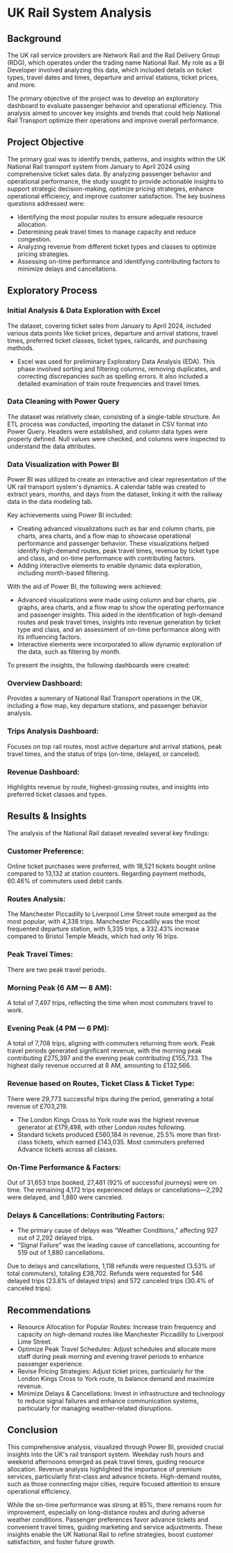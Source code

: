 # UK Rail System Analysis
## Background
The UK rail service providers are Network Rail and the Rail Delivery Group (RDG), which operates under the trading name National Rail. My role as a BI Developer involved analyzing this data, which included details on ticket types, travel dates and times, departure and arrival stations, ticket prices, and more.

The primary objective of the project was to develop an exploratory dashboard to evaluate passenger behavior and operational efficiency. This analysis aimed to uncover key insights and trends that could help National Rail Transport optimize their operations and improve overall performance.

## Project Objective
The primary goal was to identify trends, patterns, and insights within the UK National Rail transport system from January to April 2024 using comprehensive ticket sales data. By analyzing passenger behavior and operational performance, the study sought to provide actionable insights to support strategic decision-making, optimize pricing strategies, enhance operational efficiency, and improve customer satisfaction. The key business questions addressed were:

- Identifying the most popular routes to ensure adequate resource allocation.
- Determining peak travel times to manage capacity and reduce congestion.
- Analyzing revenue from different ticket types and classes to optimize pricing strategies.
- Assessing on-time performance and identifying contributing factors to minimize delays and cancellations.
  
## Exploratory Process
### Initial Analysis & Data Exploration with Excel

The dataset, covering ticket sales from January to April 2024, included various data points like ticket prices, departure and arrival stations, travel times, preferred ticket classes, ticket types, railcards, and purchasing methods.

- Excel was used for preliminary Exploratory Data Analysis (EDA). This phase involved sorting and filtering columns, removing duplicates, and correcting discrepancies such as spelling errors. It also included a detailed examination of train route frequencies and travel times.

### Data Cleaning with Power Query

The dataset was relatively clean, consisting of a single-table structure. An ETL process was conducted, importing the dataset in CSV format into Power Query. Headers were established, and column data types were properly defined. Null values were checked, and columns were inspected to understand the data attributes.

### Data Visualization with Power BI

Power BI was utilized to create an interactive and clear representation of the UK rail transport system's dynamics. A calendar table was created to extract years, months, and days from the dataset, linking it with the railway data in the data modeling tab.

Key achievements using Power BI included:

- Creating advanced visualizations such as bar and column charts, pie charts, area charts, and a flow map to showcase operational performance and passenger behavior. These visualizations helped identify high-demand routes, peak travel times, revenue by ticket type and class, and on-time performance with contributing factors.
- Adding interactive elements to enable dynamic data exploration, including month-based filtering.

With the aid of Power BI, the following were achieved:

- Advanced visualizations were made using column and bar charts, pie graphs, area charts, and a flow map to show the operating performance and passenger insights. This aided in the identification of high-demand routes and peak travel times, insights into revenue generation by ticket type and class, and an assessment of on-time performance along with its influencing factors.
- Interactive elements were incorporated to allow dynamic exploration of the data, such as filtering by month.
  
To present the insights, the following dashboards were created:

### Overview Dashboard: 
Provides a summary of National Rail Transport operations in the UK, including a flow map, key departure stations, and passenger behavior analysis.

### Trips Analysis Dashboard: 
Focuses on top rail routes, most active departure and arrival stations, peak travel times, and the status of trips (on-time, delayed, or canceled).

### Revenue Dashboard: 
Highlights revenue by route, highest-grossing routes, and insights into preferred ticket classes and types.

## Results & Insights
The analysis of the National Rail dataset revealed several key findings:

### Customer Preference:
Online ticket purchases were preferred, with 18,521 tickets bought online compared to 13,132 at station counters. Regarding payment methods, 60.46% of commuters used debit cards.

### Routes Analysis: 
The Manchester Piccadilly to Liverpool Lime Street route emerged as the most popular, with 4,338 trips. Manchester Piccadilly was the most frequented departure station, with 5,335 trips, a 332.43% increase compared to Bristol Temple Meads, which had only 16 trips.
### Peak Travel Times: 
There are two peak travel periods.

### Morning Peak (6 AM — 8 AM): 
A total of 7,497 trips, reflecting the time when most commuters travel to work.
### Evening Peak (4 PM — 6 PM): 
A total of 7,708 trips, aligning with commuters returning from work.
Peak travel periods generated significant revenue, with the morning peak contributing £275,397 and the evening peak contributing £155,733. The highest daily revenue occurred at 8 AM, amounting to £132,566.

### Revenue based on Routes, Ticket Class & Ticket Type: 
There were 29,773 successful trips during the period, generating a total revenue of £703,219.

- The London Kings Cross to York route was the highest revenue generator at £179,498, with other London routes following.
- Standard tickets produced £560,184 in revenue, 25.5% more than first-class tickets, which earned £143,035. Most commuters preferred Advance tickets across all classes.

### On-Time Performance & Factors: 
Out of 31,653 trips booked, 27,481 (92% of successful journeys) were on time. The remaining 4,172 trips experienced delays or cancellations—2,292 were delayed, and 1,880 were canceled.

### Delays & Cancellations: Contributing Factors: 
- The primary cause of delays was “Weather Conditions,” affecting 927 out of 2,292 delayed trips.
- “Signal Failure” was the leading cause of cancellations, accounting for 519 out of 1,880 cancellations.
  
Due to delays and cancellations, 1,118 refunds were requested (3.53% of total commuters), totaling £38,702. Refunds were requested for 546 delayed trips (23.8% of delayed trips) and 572 canceled trips (30.4% of canceled trips).

## Recommendations
- Resource Allocation for Popular Routes: Increase train frequency and capacity on high-demand routes like Manchester Piccadilly to Liverpool Lime Street.
- Optimize Peak Travel Schedules: Adjust schedules and allocate more staff during peak morning and evening travel periods to enhance passenger experience.
- Revise Pricing Strategies: Adjust ticket prices, particularly for the London Kings Cross to York route, to balance demand and maximize revenue.
- Minimize Delays & Cancellations: Invest in infrastructure and technology to reduce signal failures and enhance communication systems, particularly for managing weather-related disruptions.

## Conclusion
This comprehensive analysis, visualized through Power BI, provided crucial insights into the UK's rail transport system. Weekday rush hours and weekend afternoons emerged as peak travel times, guiding resource allocation. Revenue analysis highlighted the importance of premium services, particularly first-class and advance tickets. High-demand routes, such as those connecting major cities, require focused attention to ensure operational efficiency.

While the on-time performance was strong at 85%, there remains room for improvement, especially on long-distance routes and during adverse weather conditions. Passenger preferences favor advance tickets and convenient travel times, guiding marketing and service adjustments. These insights enable the UK National Rail to refine strategies, boost customer satisfaction, and foster future growth.





